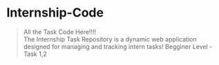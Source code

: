 # Internship-Code

> All the Task Code Here!!!! <BR/>
> The Internship Task Repository is a dynamic web application designed for managing and tracking intern tasks!
> Begginer Level - Task 1,2
